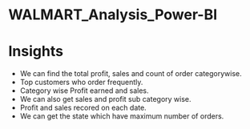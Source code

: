 # WALMART_Analysis_Power-BI
# Insights
- We can find the total profit, sales and count of order categorywise.
- Top customers who order frequently.
- Category wise Profit earned and sales.
- We can also get sales and profit sub category wise.
- Profit and sales recored on each date.
- We can get the state which have maximum number of orders.
